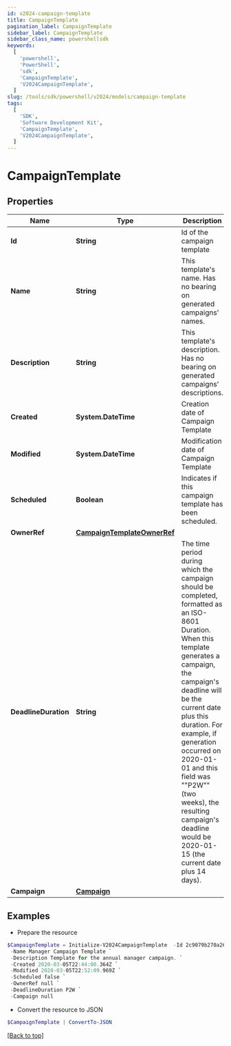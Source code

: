 ```yaml
---
id: v2024-campaign-template
title: CampaignTemplate
pagination_label: CampaignTemplate
sidebar_label: CampaignTemplate
sidebar_class_name: powershellsdk
keywords:
  [
    'powershell',
    'PowerShell',
    'sdk',
    'CampaignTemplate',
    'V2024CampaignTemplate',
  ]
slug: /tools/sdk/powershell/v2024/models/campaign-template
tags:
  [
    'SDK',
    'Software Development Kit',
    'CampaignTemplate',
    'V2024CampaignTemplate',
  ]
---
```


# CampaignTemplate

## Properties

| Name | Type | Description | Notes |
| --- | --- | --- | --- |
| **Id** | **String** | Id of the campaign template | [optional] |
| **Name** | **String** | This template's name. Has no bearing on generated campaigns' names. | [required] |
| **Description** | **String** | This template's description. Has no bearing on generated campaigns' descriptions. | [required] |
| **Created** | **System.DateTime** | Creation date of Campaign Template | [required][readonly] |
| **Modified** | **System.DateTime** | Modification date of Campaign Template | [required][readonly] |
| **Scheduled** | **Boolean** | Indicates if this campaign template has been scheduled. | [optional] [readonly] [default to $false] |
| **OwnerRef** | [**CampaignTemplateOwnerRef**](campaign-template-owner-ref) |  | [optional] |
| **DeadlineDuration** | **String** | The time period during which the campaign should be completed, formatted as an ISO-8601 Duration. When this template generates a campaign, the campaign's deadline will be the current date plus this duration. For example, if generation occurred on 2020-01-01 and this field was ""P2W"" (two weeks), the resulting campaign's deadline would be 2020-01-15 (the current date plus 14 days). | [optional] |
| **Campaign** | [**Campaign**](campaign) |  | [required] |

## Examples

- Prepare the resource

```powershell
$CampaignTemplate = Initialize-V2024CampaignTemplate  -Id 2c9079b270a266a60170a277bb960008 `
 -Name Manager Campaign Template `
 -Description Template for the annual manager campaign. `
 -Created 2020-03-05T22:44:00.364Z `
 -Modified 2020-03-05T22:52:09.969Z `
 -Scheduled false `
 -OwnerRef null `
 -DeadlineDuration P2W `
 -Campaign null
```

- Convert the resource to JSON

```powershell
$CampaignTemplate | ConvertTo-JSON
```

[[Back to top]](#)
